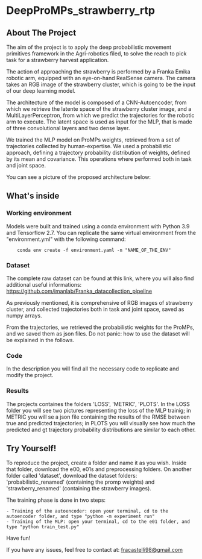 # DeepProMPs_strawberry_rtp

## About The Project 

The aim of the project is to apply the deep probabilistic movement primitives framework in the Agri-robotics filed, to solve the reach to pick task for a strawberry harvest application. 

The action of approaching the strawberry is performed by a Franka Emika robotic arm, equipped with an eye-on-hand RealSense camera. The camera takes an RGB image of the strawberry cluster, which is going to be the input of our deep learning model. 

The architecture of the model is composed of a CNN-Autoencoder, from which we retrieve the latente space of the strawberry cluster image, and a MultiLayerPerceptron, from which we predict the trajectories for the robotic arm to execute. The latent space is used as input for the MLP, that is made of three convolutional layers and two dense layer. 

We trained the MLP model on ProMPs weights, retrieved from a set of trajectories collected by human-expertise. We used a probabilistic approach, defining a trajectory probability distribution of weights, defined by its mean and covariance. This operations where performed both in task and joint space.

You can see a picture of the proposed architecture below:

## What's inside 

### Working environment

Models were built and trained using a conda environment with Python 3.9 and Tensorflow 2.7. You can replicate the same virtual environment from the "environment.yml" with the following command:

        conda env create -f environment.yaml -n "NAME_OF_THE_ENV"

### Dataset

The complete raw dataset can be found at this link, where you will also find additional useful informations: https://github.com/imanlab/Franka_datacollection_pipeline

As previously mentioned, it is comprehensive of RGB images of strawberry cluster, and collected trajectories both in task and joint space, saved as numpy arrays.

From the trajectories, we retrieved the probabilistic weights for the ProMPs, and we saved them as json files. Do not panic: how to use the dataset will be explained in the follows.

### Code 

In the description you will find all the necessary code to replicate and modify the project.

### Results

The projects containes the folders 'LOSS', 'METRIC', 'PLOTS'. In the LOSS folder you will see two pictures representing the loss of the MLP trainig; in METRIC you will se a json file containing the results of the RMSE between true and predicted trajectories; in PLOTS you will visually see how much the predicted and gt trajectory probability distributions are similar to each other. 

## Try Yourself!

To reproduce the project, create a folder and name it as you wish. Inside that folder, download the e00, e01s and preprocessing folders. On another folder called 'dataset', download the dataset folders: 'probabilistic_renamed' (containing the promp weights) and 'strawberry_renamed' (containing the strawberry images).

The training phase is done in two steps:

    - Training of the autoencoder: open your terminal, cd to the autoencoder folder, and type "python -m experiment run"
    - Training of the MLP: open your terminal, cd to the e01 folder, and type "python train_test.py"
  
Have fun!

If you have any issues, feel free to contact at: fracastelli98@gmail.com 
 




